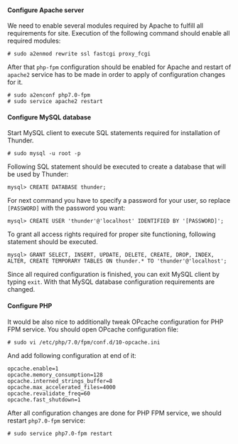 #### Configure Apache server

We need to enable several modules required by Apache to fulfill all requirements for site. Execution of the following command should enable all required modules:

```
# sudo a2enmod rewrite ssl fastcgi proxy_fcgi
```

After that ```php-fpm``` configuration should be enabled for Apache and restart of ```apache2``` service has to be made in order to apply of configuration changes for it.
```
# sudo a2enconf php7.0-fpm
# sudo service apache2 restart
```

#### Configure MySQL database

Start MySQL client to execute SQL statements required for installation of Thunder.

```
# sudo mysql -u root -p
```

Following SQL statement should be executed to create a database that will be used by Thunder:

```
mysql> CREATE DATABASE thunder;
```

For next command you have to specify a password for your user, so replace ```[PASSWORD]``` with the password you want:
```
mysql> CREATE USER 'thunder'@'localhost' IDENTIFIED BY '[PASSWORD]';
```

To grant all access rights required for proper site functioning, following statement should be executed.
```
mysql> GRANT SELECT, INSERT, UPDATE, DELETE, CREATE, DROP, INDEX, ALTER, CREATE TEMPORARY TABLES ON thunder.* TO 'thunder'@'localhost';
```

Since all required configuration is finished, you can exit MySQL client by typing ```exit```. With that MySQL database configuration requirements are changed.

#### Configure PHP

It would be also nice to additionally tweak OPcache configuration for PHP FPM service. You should open OPcache configuration file:
```
# sudo vi /etc/php/7.0/fpm/conf.d/10-opcache.ini
```

And add following configuration at end of it:
```
opcache.enable=1
opcache.memory_consumption=128
opcache.interned_strings_buffer=8
opcache.max_accelerated_files=4000
opcache.revalidate_freq=60
opcache.fast_shutdown=1
```

After all configuration changes are done for PHP FPM service, we should restart ```php7.0-fpm``` service:
```
# sudo service php7.0-fpm restart
```